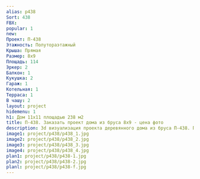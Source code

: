 ```yaml
---
alias: p438
Sort: 438
FBX: 
popular: 1
new: 
Проект: П-438
Этажность: Полутораэтажный
Крыша: Прямая
Размер: 8х9
Площадь: 114
Эркер: 2
Балкон: 1
Кукушка: 2
Гараж: 1
Котельная: 1
Терраса: 1
В чашу: 2
layout: project
hidemenu: 1
h1: Дом 11х11 площадью 238 м2
title: П-438. Заказать проект дома из бруса 8х9 - цена фото
description: 3d визуализация проекта деревянного дома из бруса П-438. Площадь 114 м2, размер 8х9. Вы можете внести любые изменения в проект.
image1: project/p438/p438_1.jpg
image2: project/p438/p438_2.jpg
image3: project/p438/p438_3.jpg
image4: project/p438/p438_4.jpg
plan1: project/p438/p438-1.jpg
plan2: project/p438/p438-2.jpg
planl: project/p438/p438-f.jpg
---
```

